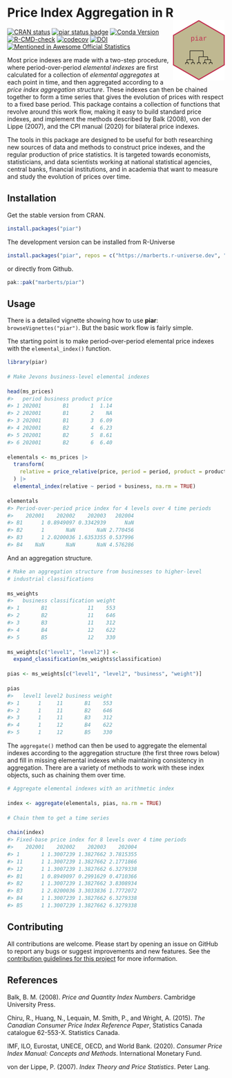 
<!-- README.md is generated from README.Rmd. Please edit that file. -->

# Price Index Aggregation in R <a href="https://marberts.github.io/piar/"><img src="man/figures/logo.png" align="right" height="139" alt="piar website" /></a>

<!-- badges: start -->

[![CRAN
status](https://www.r-pkg.org/badges/version/piar)](https://cran.r-project.org/package=piar)
[![piar status
badge](https://marberts.r-universe.dev/badges/piar)](https://marberts.r-universe.dev/piar)
[![Conda
Version](https://img.shields.io/conda/vn/conda-forge/r-piar.svg)](https://anaconda.org/conda-forge/r-piar)
[![R-CMD-check](https://github.com/marberts/piar/workflows/R-CMD-check/badge.svg)](https://github.com/marberts/piar/actions)
[![codecov](https://codecov.io/gh/marberts/piar/graph/badge.svg?token=lHDHsGHsLd)](https://app.codecov.io/gh/marberts/piar)
[![DOI](https://zenodo.org/badge/370889275.svg)](https://zenodo.org/doi/10.5281/zenodo.10110046)
[![Mentioned in Awesome Official
Statistics](https://awesome.re/mentioned-badge.svg)](https://github.com/SNStatComp/awesome-official-statistics-software)
<!-- badges: end -->

Most price indexes are made with a two-step procedure, where
period-over-period *elemental indexes* are first calculated for a
collection of *elemental aggregates* at each point in time, and then
aggregated according to a *price index aggregation structure*. These
indexes can then be chained together to form a time series that gives
the evolution of prices with respect to a fixed base period. This
package contains a collection of functions that revolve around this work
flow, making it easy to build standard price indexes, and implement the
methods described by Balk (2008), von der Lippe (2007), and the CPI
manual (2020) for bilateral price indexes.

The tools in this package are designed to be useful for both researching
new sources of data and methods to construct price indexes, and the
regular production of price statistics. It is targeted towards
economists, statisticians, and data scientists working at national
statistical agencies, central banks, financial institutions, and in
academia that want to measure and study the evolution of prices over
time.

## Installation

Get the stable version from CRAN.

``` r
install.packages("piar")
```

The development version can be installed from R-Universe

``` r
install.packages("piar", repos = c("https://marberts.r-universe.dev", "https://cloud.r-project.org"))
```

or directly from Github.

``` r
pak::pak("marberts/piar")
```

## Usage

There is a detailed vignette showing how to use **piar**:
`browseVignettes("piar")`. But the basic work flow is fairly simple.

The starting point is to make period-over-period elemental price indexes
with the `elemental_index()` function.

``` r
library(piar)

# Make Jevons business-level elemental indexes

head(ms_prices)
#>   period business product price
#> 1 202001       B1       1  1.14
#> 2 202001       B1       2    NA
#> 3 202001       B1       3  6.09
#> 4 202001       B2       4  6.23
#> 5 202001       B2       5  8.61
#> 6 202001       B2       6  6.40

elementals <- ms_prices |>
  transform(
    relative = price_relative(price, period = period, product = product)
  ) |>
  elemental_index(relative ~ period + business, na.rm = TRUE)

elementals
#> Period-over-period price index for 4 levels over 4 time periods 
#>    202001    202002    202003   202004
#> B1      1 0.8949097 0.3342939      NaN
#> B2      1       NaN       NaN 2.770456
#> B3      1 2.0200036 1.6353355 0.537996
#> B4    NaN       NaN       NaN 4.576286
```

And an aggregation structure.

``` r
# Make an aggregation structure from businesses to higher-level
# industrial classifications

ms_weights
#>   business classification weight
#> 1       B1             11    553
#> 2       B2             11    646
#> 3       B3             11    312
#> 4       B4             12    622
#> 5       B5             12    330

ms_weights[c("level1", "level2")] <-
  expand_classification(ms_weights$classification)

pias <- ms_weights[c("level1", "level2", "business", "weight")]

pias
#>   level1 level2 business weight
#> 1      1     11       B1    553
#> 2      1     11       B2    646
#> 3      1     11       B3    312
#> 4      1     12       B4    622
#> 5      1     12       B5    330
```

The `aggregate()` method can then be used to aggregate the elemental
indexes according to the aggregation structure (the first three rows
below) and fill in missing elemental indexes while maintaining
consistency in aggregation. There are a variety of methods to work with
these index objects, such as chaining them over time.

``` r
# Aggregate elemental indexes with an arithmetic index

index <- aggregate(elementals, pias, na.rm = TRUE)

# Chain them to get a time series

chain(index)
#> Fixed-base price index for 8 levels over 4 time periods 
#>    202001    202002    202003    202004
#> 1       1 1.3007239 1.3827662 3.7815355
#> 11      1 1.3007239 1.3827662 2.1771866
#> 12      1 1.3007239 1.3827662 6.3279338
#> B1      1 0.8949097 0.2991629 0.4710366
#> B2      1 1.3007239 1.3827662 3.8308934
#> B3      1 2.0200036 3.3033836 1.7772072
#> B4      1 1.3007239 1.3827662 6.3279338
#> B5      1 1.3007239 1.3827662 6.3279338
```

## Contributing

All contributions are welcome. Please start by opening an issue on
GitHub to report any bugs or suggest improvements and new features. See
the [contribution guidelines for this project](CONTRIBUTING.md) for more
information.

## References

Balk, B. M. (2008). *Price and Quantity Index Numbers*. Cambridge
University Press.

Chiru, R., Huang, N., Lequain, M. Smith, P., and Wright, A. (2015). *The
Canadian Consumer Price Index Reference Paper*, Statistics Canada
catalogue 62-553-X. Statistics Canada.

IMF, ILO, Eurostat, UNECE, OECD, and World Bank. (2020). *Consumer Price
Index Manual: Concepts and Methods*. International Monetary Fund.

von der Lippe, P. (2007). *Index Theory and Price Statistics*. Peter
Lang.
